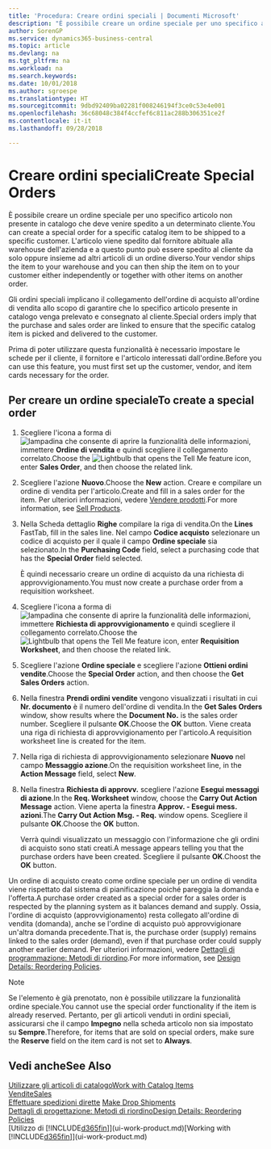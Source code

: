 ```yaml
---
title: 'Procedura: Creare ordini speciali | Documenti Microsoft'
description: "È possibile creare un ordine speciale per uno specifico articolo non presente in catalogo che deve venire spedito a un determinato cliente. L'articolo viene spedito dal fornitore abituale alla warehouse dell'azienda e a questo punto può essere spedito al cliente da solo oppure insieme ad altri articoli di un ordine diverso."
author: SorenGP
ms.service: dynamics365-business-central
ms.topic: article
ms.devlang: na
ms.tgt_pltfrm: na
ms.workload: na
ms.search.keywords: 
ms.date: 10/01/2018
ms.author: sgroespe
ms.translationtype: HT
ms.sourcegitcommit: 9dbd92409ba02281f008246194f3ce0c53e4e001
ms.openlocfilehash: 36c68048c384f4ccfef6c811ac288b306351ce2f
ms.contentlocale: it-it
ms.lasthandoff: 09/28/2018

---
```

# <a name="create-special-orders"></a><span data-ttu-id="6b5a0-104">Creare ordini speciali</span><span class="sxs-lookup"><span data-stu-id="6b5a0-104">Create Special Orders</span></span>
<span data-ttu-id="6b5a0-105">È possibile creare un ordine speciale per uno specifico articolo non presente in catalogo che deve venire spedito a un determinato cliente.</span><span class="sxs-lookup"><span data-stu-id="6b5a0-105">You can create a special order for a specific catalog item to be shipped to a specific customer.</span></span> <span data-ttu-id="6b5a0-106">L'articolo viene spedito dal fornitore abituale alla warehouse dell'azienda e a questo punto può essere spedito al cliente da solo oppure insieme ad altri articoli di un ordine diverso.</span><span class="sxs-lookup"><span data-stu-id="6b5a0-106">Your vendor ships the item to your warehouse and you can then ship the item on to your customer either independently or together with other items on another order.</span></span>  

<span data-ttu-id="6b5a0-107">Gli ordini speciali implicano il collegamento dell'ordine di acquisto all'ordine di vendita allo scopo di garantire che lo specifico articolo presente in catalogo venga prelevato e consegnato al cliente.</span><span class="sxs-lookup"><span data-stu-id="6b5a0-107">Special orders imply that the purchase and sales order are linked to ensure that the specific catalog item is picked and delivered to the customer.</span></span>  

<span data-ttu-id="6b5a0-108">Prima di poter utilizzare questa funzionalità è necessario impostare le schede per il cliente, il fornitore e l'articolo interessati dall'ordine.</span><span class="sxs-lookup"><span data-stu-id="6b5a0-108">Before you can use this feature, you must first set up the customer, vendor, and item cards necessary for the order.</span></span>  

## <a name="to-create-a-special-order"></a><span data-ttu-id="6b5a0-109">Per creare un ordine speciale</span><span class="sxs-lookup"><span data-stu-id="6b5a0-109">To create a special order</span></span>  
1.  <span data-ttu-id="6b5a0-110">Scegliere l'icona a forma di ![lampadina che consente di aprire la funzionalità delle informazioni](media/ui-search/search_small.png "Informazioni sull'operazione che si desidera eseguire"), immettere **Ordine di vendita** e quindi scegliere il collegamento correlato.</span><span class="sxs-lookup"><span data-stu-id="6b5a0-110">Choose the ![Lightbulb that opens the Tell Me feature](media/ui-search/search_small.png "Tell me what you want to do") icon, enter **Sales Order**, and then choose the related link.</span></span>  
2. <span data-ttu-id="6b5a0-111">Scegliere l'azione **Nuovo**.</span><span class="sxs-lookup"><span data-stu-id="6b5a0-111">Choose the **New** action.</span></span> <span data-ttu-id="6b5a0-112">Creare e compilare un  ordine di vendita per l'articolo.</span><span class="sxs-lookup"><span data-stu-id="6b5a0-112">Create and fill in a  sales order for the item.</span></span> <span data-ttu-id="6b5a0-113">Per ulteriori informazioni, vedere [Vendere prodotti](sales-how-sell-products.md).</span><span class="sxs-lookup"><span data-stu-id="6b5a0-113">For more information, see [Sell Products](sales-how-sell-products.md).</span></span>
3.  <span data-ttu-id="6b5a0-114">Nella Scheda dettaglio **Righe** compilare la riga di vendita.</span><span class="sxs-lookup"><span data-stu-id="6b5a0-114">On the **Lines** FastTab, fill in the sales line.</span></span> <span data-ttu-id="6b5a0-115">Nel campo **Codice acquisto** selezionare un codice di acquisto per il quale il campo **Ordine speciale** sia selezionato.</span><span class="sxs-lookup"><span data-stu-id="6b5a0-115">In the **Purchasing Code** field, select a purchasing code that has the **Special Order** field selected.</span></span>

    <span data-ttu-id="6b5a0-116">È quindi necessario creare un ordine di acquisto da una richiesta di approvvigionamento.</span><span class="sxs-lookup"><span data-stu-id="6b5a0-116">You must now create a purchase order from a requisition worksheet.</span></span>  
4. <span data-ttu-id="6b5a0-117">Scegliere l'icona a forma di ![lampadina che consente di aprire la funzionalità delle informazioni](media/ui-search/search_small.png "Informazioni sull'operazione che si desidera eseguire"), immettere **Richiesta di approvvigionamento** e quindi scegliere il collegamento correlato.</span><span class="sxs-lookup"><span data-stu-id="6b5a0-117">Choose the ![Lightbulb that opens the Tell Me feature](media/ui-search/search_small.png "Tell me what you want to do") icon, enter **Requisition Worksheet**, and then choose the related link.</span></span>  
5. <span data-ttu-id="6b5a0-118">Scegliere l'azione **Ordine speciale** e scegliere l'azione **Ottieni ordini vendite**.</span><span class="sxs-lookup"><span data-stu-id="6b5a0-118">Choose the **Special Order** action, and then choose the **Get Sales Orders** action.</span></span>  
6.  <span data-ttu-id="6b5a0-119">Nella finestra **Prendi ordini vendite** vengono visualizzati i risultati in cui **Nr. documento** è il numero dell'ordine di vendita.</span><span class="sxs-lookup"><span data-stu-id="6b5a0-119">In the **Get Sales Orders** window, show results where the **Document No.** is the sales order number.</span></span> <span data-ttu-id="6b5a0-120">Scegliere il pulsante **OK**.</span><span class="sxs-lookup"><span data-stu-id="6b5a0-120">Choose the **OK** button.</span></span> <span data-ttu-id="6b5a0-121">Viene creata una riga di richiesta di approvvigionamento per l'articolo.</span><span class="sxs-lookup"><span data-stu-id="6b5a0-121">A requisition worksheet line is created for the item.</span></span>  
7.  <span data-ttu-id="6b5a0-122">Nella riga di richiesta di approvvigionamento selezionare **Nuovo** nel campo **Messaggio azione**.</span><span class="sxs-lookup"><span data-stu-id="6b5a0-122">On the requisition worksheet line, in the **Action Message** field, select **New**.</span></span>  
8.  <span data-ttu-id="6b5a0-123">Nella finestra **Richiesta di approvv.** scegliere l'azione **Esegui messaggi di azione**.</span><span class="sxs-lookup"><span data-stu-id="6b5a0-123">In the **Req. Worksheet** window, choose the **Carry Out Action Message** action.</span></span> <span data-ttu-id="6b5a0-124">Viene aperta la finestra **Approv. - Esegui mess. azioni**.</span><span class="sxs-lookup"><span data-stu-id="6b5a0-124">The **Carry Out Action Msg. - Req.** window opens.</span></span> <span data-ttu-id="6b5a0-125">Scegliere il pulsante **OK**.</span><span class="sxs-lookup"><span data-stu-id="6b5a0-125">Choose the **OK** button.</span></span>  

    <span data-ttu-id="6b5a0-126">Verrà quindi visualizzato un messaggio con l'informazione che gli ordini di acquisto sono stati creati.</span><span class="sxs-lookup"><span data-stu-id="6b5a0-126">A message appears telling you that the purchase orders have been created.</span></span> <span data-ttu-id="6b5a0-127">Scegliere il pulsante **OK**.</span><span class="sxs-lookup"><span data-stu-id="6b5a0-127">Choost the **OK** button.</span></span>  

<span data-ttu-id="6b5a0-128">Un ordine di acquisto creato come ordine speciale per un ordine di vendita viene rispettato dal sistema di pianificazione poiché pareggia la domanda e l'offerta.</span><span class="sxs-lookup"><span data-stu-id="6b5a0-128">A purchase order created as a special order for a sales order is respected by the planning system as it balances demand and supply.</span></span> <span data-ttu-id="6b5a0-129">Ossia, l'ordine di acquisto (approvvigionamento) resta collegato all'ordine di vendita (domanda), anche se l'ordine di acquisto può approvvigionare un'altra domanda precedente.</span><span class="sxs-lookup"><span data-stu-id="6b5a0-129">That is, the purchase order (supply) remains linked to the sales order (demand), even if that purchase order could supply another earlier demand.</span></span> <span data-ttu-id="6b5a0-130">Per ulteriori informazioni, vedere [Dettagli di programmazione: Metodi di riordino](design-details-reservation-order-tracking-and-action-messaging.md).</span><span class="sxs-lookup"><span data-stu-id="6b5a0-130">For more information, see [Design Details: Reordering Policies](design-details-reservation-order-tracking-and-action-messaging.md).</span></span>  

> [!NOTE]  
>  <span data-ttu-id="6b5a0-131">Se l'elemento è già prenotato, non è possibile utilizzare la funzionalità ordine speciale.</span><span class="sxs-lookup"><span data-stu-id="6b5a0-131">You cannot use the special order functionality if the item is already reserved.</span></span> <span data-ttu-id="6b5a0-132">Pertanto, per gli articoli venduti in ordini speciali, assicurarsi che il campo **Impegno** nella scheda articolo non sia impostato su **Sempre**.</span><span class="sxs-lookup"><span data-stu-id="6b5a0-132">Therefore, for items that are sold on special orders, make sure the **Reserve** field on the item card is not set to **Always**.</span></span>  

## <a name="see-also"></a><span data-ttu-id="6b5a0-133">Vedi anche</span><span class="sxs-lookup"><span data-stu-id="6b5a0-133">See Also</span></span>  
[<span data-ttu-id="6b5a0-134">Utilizzare gli articoli di catalogo</span><span class="sxs-lookup"><span data-stu-id="6b5a0-134">Work with Catalog Items</span></span>](inventory-how-work-nonstock-items.md)  
[<span data-ttu-id="6b5a0-135">Vendite</span><span class="sxs-lookup"><span data-stu-id="6b5a0-135">Sales</span></span>](sales-manage-sales.md)  
<span data-ttu-id="6b5a0-136">[Effettuare spedizioni dirette](sales-how-drop-shipment.md) </span><span class="sxs-lookup"><span data-stu-id="6b5a0-136">[Make Drop Shipments](sales-how-drop-shipment.md) </span></span>  
[<span data-ttu-id="6b5a0-137">Dettagli di progettazione: Metodi di riordino</span><span class="sxs-lookup"><span data-stu-id="6b5a0-137">Design Details: Reordering Policies</span></span>](design-details-reservation-order-tracking-and-action-messaging.md)  
<span data-ttu-id="6b5a0-138">[Utilizzo di [!INCLUDE[d365fin](includes/d365fin_md.md)]](ui-work-product.md)</span><span class="sxs-lookup"><span data-stu-id="6b5a0-138">[Working with [!INCLUDE[d365fin](includes/d365fin_md.md)]](ui-work-product.md)</span></span>

